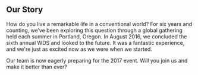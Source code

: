 ## Our Story

<div><p>
How do you live a remarkable life in a conventional world? For six years and counting, we’ve been exploring this question through a global gathering held each summer in Portland, Oregon. In August 2016, we concluded the sixth annual WDS and looked to the future. It was a fantastic experience, and we're just as excited now as we were when we started.</p>
 <p>Our team is now eagerly preparing for the 2017 event. Will you join us and make it better than ever?</p>
 </div>